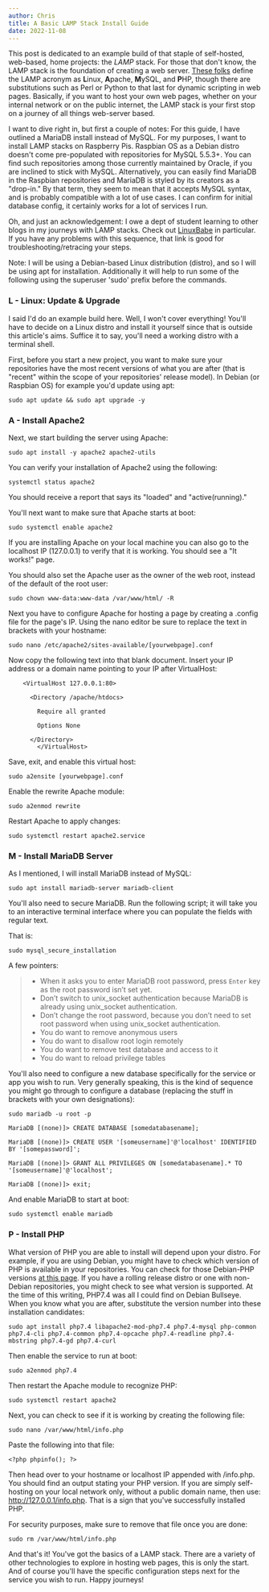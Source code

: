 ```yaml
---
author: Chris
title: A Basic LAMP Stack Install Guide
date: 2022-11-08
---
```


This post is dedicated to an example build of that staple of self-hosted, web-based, home projects: the _LAMP_ stack. For those that don't know, the LAMP stack is the foundation of creating a web server. [These folks](https://www.ibm.com/cloud/learn/lamp-stack-explained) define the LAMP acronym as **L**inux, **A**pache, **M**ySQL, and **P**HP, though there are substitutions such as Perl or Python to that last for dynamic scripting in web pages. Basically, if you want to host your own web pages, whether on your internal network or on the public internet, the LAMP stack is your first stop on a journey of all things web-server based.

I want to dive right in, but first a couple of notes: For this guide, I have outlined a MariaDB install instead of MySQL. For my purposes, I want to install LAMP stacks on Raspberry Pis. Raspbian OS as a Debian distro doesn't come pre-populated with repositories for MySQL 5.5.3+. You can find such repositories among those currently maintained by Oracle, if you are inclined to stick with MySQL. Alternatively, you can easily find MariaDB in the Raspbian repositories and MariaDB is styled by its creators as a "drop-in." By that term, they seem to mean that it accepts MySQL syntax, and is probably compatible with a lot of use cases. I can confirm for initial database config, it certainly works for a lot of services I run.

Oh, and just an acknowledgement: I owe a dept of student learning to other blogs in my journeys with LAMP stacks. Check out [LinuxBabe](https://www.linuxbabe.com/linux-server/install-apache-mariadb-and-php7-lamp-stack-on-ubuntu-16-04-lts) in particular. If you have any problems with this sequence, that link is good for troubleshooting/retracing your steps.

Note: I will be using a Debian-based Linux distribution (distro), and so I will be using apt for installation. Additionally it will help to run some of the following using the superuser 'sudo' prefix before the commands.

### L - Linux: Update & Upgrade

I said I'd do an example build here. Well, I won't cover everything! You'll have to decide on a Linux distro and install it yourself since that is outside this article's aims. Suffice it to say, you'll need a working distro with a terminal shell.

First, before you start a new project, you want to make sure your repositories have the most recent versions of what you are after (that is "recent" within the scope of your repositories' release model). In Debian (or Raspbian OS) for example you'd update using apt:

```
sudo apt update && sudo apt upgrade -y
```

### A - Install Apache2

Next, we start building the server using Apache:

```
sudo apt install -y apache2 apache2-utils
```

You can verify your installation of Apache2 using the following:

```
systemctl status apache2
```

You should receive a report that says its "loaded" and "active(running)."

You'll next want to make sure that Apache starts at boot:

```
sudo systemctl enable apache2
```

If you are installing Apache on your local machine you can also go to the localhost IP (127.0.0.1) to verify that it is working. You should see a "It works!" page.

You should also set the Apache user as the owner of the web root, instead of the default of the root user:

```
sudo chown www-data:www-data /var/www/html/ -R
```

Next you have to configure Apache for hosting a page by creating a .config file for the page's IP. Using the nano editor be sure to replace the text in brackets with your hostname:

```
sudo nano /etc/apache2/sites-available/[yourwebpage].conf
```

Now copy the following text into that blank document. Insert your IP address or a domain name pointing to your IP after VirtualHost:

```
	<VirtualHost 127.0.0.1:80>

      <Directory /apache/htdocs>

        Require all granted

        Options None

      </Directory>
        </VirtualHost>
```

Save, exit, and enable this virtual host:

```
sudo a2ensite [yourwebpage].conf
```

Enable the rewrite Apache module:

```
sudo a2enmod rewrite
```

Restart Apache to apply changes:

```
sudo systemctl restart apache2.service
```

### M - Install MariaDB Server

As I mentioned, I will install MariaDB instead of MySQL:

```
sudo apt install mariadb-server mariadb-client
```

You'll also need to secure MariaDB. Run the following script; it will take you to an interactive terminal interface where you can populate the fields with regular text.

That is:

```
sudo mysql_secure_installation
```

A few pointers:

> - When it asks you to enter MariaDB root password, press `Enter` key as the root password isn’t set yet.
> - Don’t switch to unix_socket authentication because MariaDB is already using unix_socket authentication.
> - Don’t change the root password, because you don’t need to set root password when using unix_socket authentication.
> - You do want to remove anonymous users
> - You do want to disallow root login remotely
> - You do want to remove test database and access to it
> - You do want to reload privilege tables

You'll also need to configure a new database specifically for the service or app you wish to run. Very generally speaking, this is the kind of sequence you might go through to configure a database (replacing the stuff in brackets with your own designations):

```
sudo mariadb -u root -p
```

```
MariaDB [(none)]> CREATE DATABASE [somedatabasename];
```

```
MariaDB [(none)]> CREATE USER '[someusername]'@'localhost' IDENTIFIED BY '[somepassword]';
```

```
MariaDB [(none)]> GRANT ALL PRIVILEGES ON [somedatabasename].* TO '[someusername]'@'localhost';
```

```
MariaDB [(none)]> exit;
```

And enable MariaDB to start at boot:

```
sudo systemctl enable mariadb
```

### P - Install PHP

What version of PHP you are able to install will depend upon your distro. For example, if you are using Debian, you might have to check which version of PHP is available in your repositories. You can check for those Debian-PHP versions [at this page](https://wiki.debian.org/PHP#PHP_and_Debian). If you have a rolling release distro or one with non-Debian repositories, you might check to see what version is supported. At the time of this writing, PHP7.4 was all I could find on Debian Bullseye. When you know what you are after, substitute the version number into these installation candidates:

```
sudo apt install php7.4 libapache2-mod-php7.4 php7.4-mysql php-common php7.4-cli php7.4-common php7.4-opcache php7.4-readline php7.4-mbstring php7.4-gd php7.4-curl
```

Then enable the service to run at boot:

```
sudo a2enmod php7.4
```

Then restart the Apache module to recognize PHP:

```
sudo systemctl restart apache2
```

Next, you can check to see if it is working by creating the following file:

```
sudo nano /var/www/html/info.php
```

Paste the following into that file:

```
<?php phpinfo(); ?>
```

Then head over to your hostname or localhost IP appended with /info.php. You should find an output stating your PHP version. If you are simply self-hosting on your local network only, without a public domain name, then use: http://127.0.0.1/info.php. That is a sign that you've successfully installed PHP.

For security purposes, make sure to remove that file once you are done:

```
sudo rm /var/www/html/info.php
```

And that's it! You've got the basics of a LAMP stack. There are a variety of other technologies to explore in hosting web pages, this is only the start. And of course you'll have the specific configuration steps next for the service you wish to run. Happy journeys!
